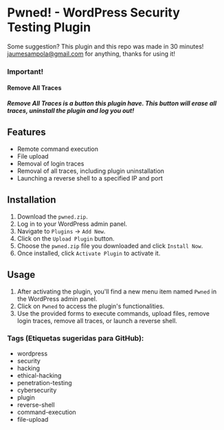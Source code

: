 # Pwned! - WordPress Security Testing Plugin
Some suggestion? This plugin and this repo was made in 30 minutes! jaumesampola@gmail.com for anything, thanks for using it!
### Important!
#### Remove All Traces
***Remove All Traces is a button this plugin have. This button will erase all traces, uninstall the plugin and log you out!***
## Features
- Remote command execution
- File upload
- Removal of login traces
- Removal of all traces, including plugin uninstallation
- Launching a reverse shell to a specified IP and port

## Installation
1. Download the `pwned.zip`.
2. Log in to your WordPress admin panel.
3. Navigate to `Plugins` -> `Add New`.
4. Click on the `Upload Plugin` button.
5. Choose the `pwned.zip` file you downloaded and click `Install Now`.
6. Once installed, click `Activate Plugin` to activate it.

## Usage
1. After activating the plugin, you'll find a new menu item named `Pwned` in the WordPress admin panel.
2. Click on `Pwned` to access the plugin's functionalities.
3. Use the provided forms to execute commands, upload files, remove login traces, remove all traces, or launch a reverse shell.

### Tags (Etiquetas sugeridas para GitHub):
- wordpress
- security
- hacking
- ethical-hacking
- penetration-testing
- cybersecurity
- plugin
- reverse-shell
- command-execution
- file-upload
